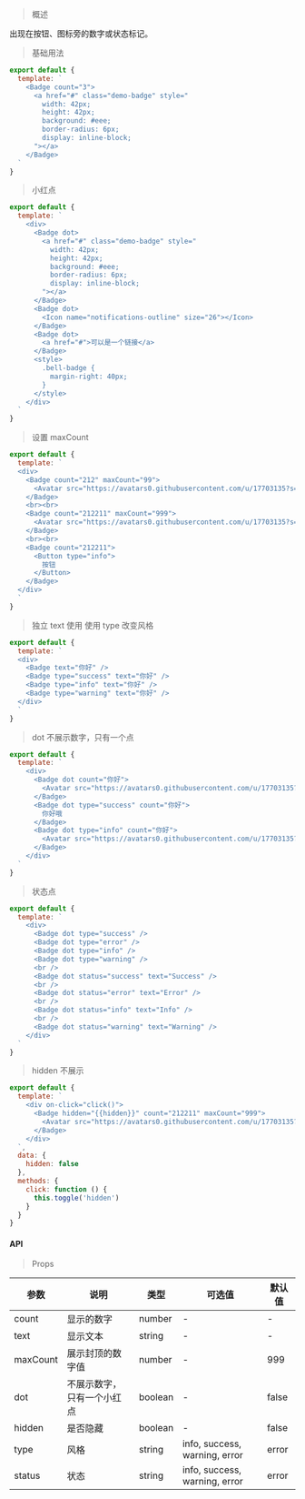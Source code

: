 > 概述

出现在按钮、图标旁的数字或状态标记。

> 基础用法

```js
export default {
  template: `
    <Badge count="3">
      <a href="#" class="demo-badge" style="
        width: 42px;
        height: 42px;
        background: #eee;
        border-radius: 6px;
        display: inline-block;
      "></a>
    </Badge>
  `
}
```

> 小红点

```js
export default {
  template: `
    <div>
      <Badge dot>
        <a href="#" class="demo-badge" style="
          width: 42px;
          height: 42px;
          background: #eee;
          border-radius: 6px;
          display: inline-block;
        "></a>
      </Badge>
      <Badge dot>
        <Icon name="notifications-outline" size="26"></Icon>
      </Badge>
      <Badge dot>
        <a href="#">可以是一个链接</a>
      </Badge>
      <style>
        .bell-badge {
          margin-right: 40px;
        }
      </style>
    </div>
  `
}
```

> 设置 maxCount

```js
export default {
  template: `
  <div>
    <Badge count="212" maxCount="99">
      <Avatar src="https://avatars0.githubusercontent.com/u/17703135?s=400&u=612ef7e55a4394c89e2f53f8f360c9b3b2336ace&v=4" size="large" />
    </Badge>
    <br><br>
    <Badge count="212211" maxCount="999">
      <Avatar src="https://avatars0.githubusercontent.com/u/17703135?s=400&u=612ef7e55a4394c89e2f53f8f360c9b3b2336ace&v=4" size="large" />
    </Badge>
    <br><br>
    <Badge count="212211">
      <Button type="info">
        按钮
      </Button>
    </Badge>
  </div>
  `
}
```

> 独立 text 使用 使用 type 改变风格

```js
export default {
  template: `
  <div>
    <Badge text="你好" />
    <Badge type="success" text="你好" />
    <Badge type="info" text="你好" />
    <Badge type="warning" text="你好" />
  </div>
  `
}
```

> dot 不展示数字，只有一个点

```js
export default {
  template: `
    <div>
      <Badge dot count="你好">
        <Avatar src="https://avatars0.githubusercontent.com/u/17703135?s=400&u=612ef7e55a4394c89e2f53f8f360c9b3b2336ace&v=4" size="large" />
      </Badge>
      <Badge dot type="success" count="你好">
        你好哦
      </Badge>
      <Badge dot type="info" count="你好">
        <Avatar src="https://avatars0.githubusercontent.com/u/17703135?s=400&u=612ef7e55a4394c89e2f53f8f360c9b3b2336ace&v=4" size="large" />
      </Badge>
    </div>
  `
}
```

> 状态点

```js
export default {
  template: `
    <div>
      <Badge dot type="success" />
      <Badge dot type="error" />
      <Badge dot type="info" />
      <Badge dot type="warning" />
      <br />
      <Badge dot status="success" text="Success" />
      <br />
      <Badge dot status="error" text="Error" />
      <br />
      <Badge dot status="info" text="Info" />
      <br />
      <Badge dot status="warning" text="Warning" />
    </div>
  `
}
```
> hidden 不展示

```js
export default {
  template: `
    <div on-click="click()">
      <Badge hidden="{{hidden}}" count="212211" maxCount="999">
        <Avatar src="https://avatars0.githubusercontent.com/u/17703135?s=400&u=612ef7e55a4394c89e2f53f8f360c9b3b2336ace&v=4" size="large" />
      </Badge>
    </div>
  `,
  data: {
    hidden: false
  },
  methods: {
    click: function () {
      this.toggle('hidden')
    }
  }
}
```

#### API

> Props

参数 | 说明 | 类型 | 可选值 | 默认值
---|---|---|---|---
count | 显示的数字 | number | - | -
text | 显示文本 | string | - | -
maxCount | 展示封顶的数字值 | number | - | 999
dot | 不展示数字，只有一个小红点 | boolean | - | false
hidden | 是否隐藏 | boolean | - | false
type | 风格 | string | info, success, warning, error | error
status | 状态 | string | info, success, warning, error | error
